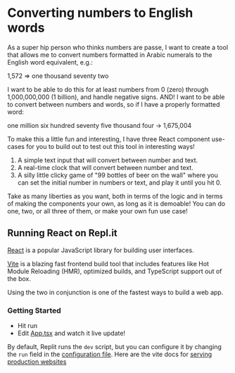 # Converting numbers to English words
As a super hip person who thinks numbers are passe, I want to create a tool that allows me to convert numbers formatted in Arabic numerals to the English word equivalent, e.g.:

1,572 => one thousand seventy two

I want to be able to do this for at least numbers from 0 (zero) through 1,000,000,000 (1 billion), and handle negative signs. AND! I want to be able to convert between numbers and words, so if I have a properly formatted word:

one million six hundred seventy five thousand four ->  1,675,004

To make this a little fun and interesting, I have three React component use-cases for you to build out to test out this tool in interesting ways!

1. A simple text input that will convert between number and text.
2. A real-time clock that will convert between number and text.
3. A silly little clicky game of "99 bottles of beer on the wall" where you can set the initial number in numbers or text, and play it until you hit 0.

Take as many liberties as you want, both in terms of the logic and in terms of making the components your own, as long as it is demoable! You can do one, two, or all three of them, or make your own fun use case!

## Running React on Repl.it

[React](https://reactjs.org/) is a popular JavaScript library for building user interfaces.

[Vite](https://vitejs.dev/) is a blazing fast frontend build tool that includes features like Hot Module Reloading (HMR), optimized builds, and TypeScript support out of the box.

Using the two in conjunction is one of the fastest ways to build a web app.

### Getting Started
- Hit run
- Edit [App.tsx](#src/App.tsx) and watch it live update!

By default, Replit runs the `dev` script, but you can configure it by changing the `run` field in the [configuration file](#.replit). Here are the vite docs for [serving production websites](https://vitejs.dev/guide/build.html)
